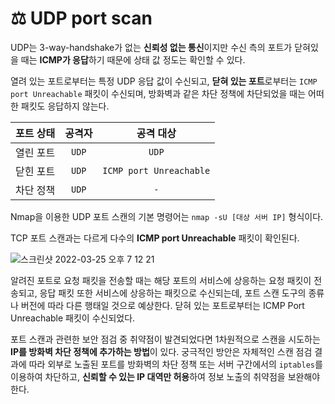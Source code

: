 # ⚖️ UDP port scan
UDP는 3-way-handshake가 없는 **신뢰성 없는 통신**이지만 수신 측의 포트가 닫혀있을 때는 **ICMP가 응답**하기 때문에 상태 값 정도는 확인할 수 있다.

열려 있는 포트로부터는 특정 UDP 응답 값이 수신되고, **닫혀 있는 포트**로부터는 ```ICMP port Unreachable``` 패킷이 수신되며, 방화벽과 같은 차단 정책에 차단되었을 때는 어떠한 패킷도 응답하지 않는다.

포트 상태|공격자|공격 대상
:---:|:---:|:---:
열린 포트|```UDP```|```UDP```
닫힌 포트|```UDP```|```ICMP port Unreachable```
차단 정책|```UDP```|```-```

Nmap을 이용한 UDP 포트 스캔의 기본 명령어는 ```nmap -sU [대상 서버 IP]``` 형식이다.

TCP 포트 스캔과는 다르게 다수의 **ICMP port Unreachable** 패킷이 확인된다.

![스크린샷 2022-03-25 오후 7 12 21](https://user-images.githubusercontent.com/66156026/160101317-65b3c3bb-c121-4118-993f-831fb384b6d1.png)

알려진 포트로 요청 패킷을 전송할 때는 해당 포트의 서비스에 상응하는 요청 패킷이 전송되고, 응답 패킷 또한 서비스에 상응하는 패킷으로 수신되는데, 
포트 스캔 도구의 종류나 버전에 따라 다른 행태일 것으로 예상한다. 닫혀 있는 포트로부터는 ICMP Port Unreachable 패킷이 수신되었다.

포트 스캔과 관련한 보안 점검 중 취약점이 발견되었다면 1차원적으로 스캔을 시도하는 **IP를 방화벽 차단 정책에 추가하는 방법**이 있다.
궁극적인 방안은 자체적인 스캔 점검 결과에 따라 외부로 노출된 포트를 방화벽의 차단 정책 또는 서버 구간에서의 ```iptables```를 이용하여 차단하고,
**신뢰할 수 있는 IP 대역만 허용**하여 정보 노출의 취약점을 보완해야 한다.